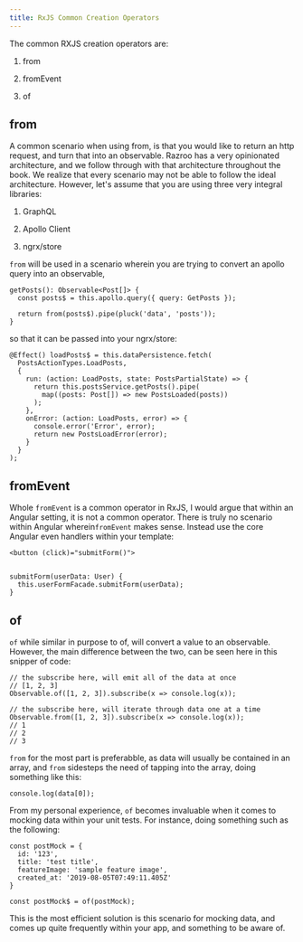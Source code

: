 ```yaml
---
title: RxJS Common Creation Operators
---
```


The common RXJS creation operators are:

1.  from

2.  fromEvent

3.  of

from
----

A common scenario when using from, is that you would like to return an
http request, and turn that into an observable. Razroo has a very
opinionated architecture, and we follow through with that architecture
throughout the book. We realize that every scenario may not be able to
follow the ideal architecture. However, let's assume that you are using
three very integral libraries:

1.  GraphQL

2.  Apollo Client

3.  ngrx/store

`from` will be used in a scenario wherein you are trying to convert an
apollo query into an observable,

``` {caption="posts.service.ts"}
getPosts(): Observable<Post[]> {
  const posts$ = this.apollo.query({ query: GetPosts });

  return from(posts$).pipe(pluck('data', 'posts'));
}
```

so that it can be passed into your ngrx/store:

``` {caption="posts.effects.ts"}
@Effect() loadPosts$ = this.dataPersistence.fetch(
  PostsActionTypes.LoadPosts,
  {
    run: (action: LoadPosts, state: PostsPartialState) => {
      return this.postsService.getPosts().pipe(
        map((posts: Post[]) => new PostsLoaded(posts))
      );
    },
    onError: (action: LoadPosts, error) => {
      console.error('Error', error);
      return new PostsLoadError(error);
    }
  }
);
```

fromEvent
---------

Whole `fromEvent` is a common operator in RxJS, I would argue that
within an Angular setting, it is not a common operator. There is truly
no scenario within Angular wherein`fromEvent` makes sense. Instead use
the core Angular even handlers within your template:

``` {caption="user-form.input.ts"}
<button (click)="submitForm()">
```

``` {caption="user-form.component.ts"}

submitForm(userData: User) {
  this.userFormFacade.submitForm(userData);
}
```

of
--

`of` while similar in purpose to of, will convert a value to an
observable. However, the main difference between the two, can be seen
here in this snipper of code:

    // the subscribe here, will emit all of the data at once  
    // [1, 2, 3]
    Observable.of([1, 2, 3]).subscribe(x => console.log(x));  

    // the subscribe here, will iterate through data one at a time
    Observable.from([1, 2, 3]).subscribe(x => console.log(x));  
    // 1
    // 2
    // 3

`from` for the most part is preferabble, as data will usually be
contained in an array, and `from` sidesteps the need of tapping into the
array, doing something like this:

    console.log(data[0]);

From my personal experience, `of` becomes invaluable when it comes to
mocking data within your unit tests. For instance, doing something such
as the following:

    const postMock = {
      id: '123',
      title: 'test title',
      featureImage: 'sample feature image',
      created_at: '2019-08-05T07:49:11.405Z' 
    }

    const postMock$ = of(postMock);

This is the most efficient solution is this scenario for mocking data,
and comes up quite frequently within your app, and something to be aware
of.
